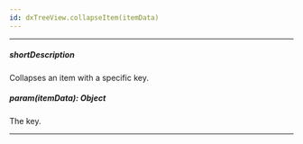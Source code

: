 ```yaml
---
id: dxTreeView.collapseItem(itemData)
---
```

---
##### shortDescription
Collapses an item with a specific key.

##### param(itemData): Object
The key.

---
